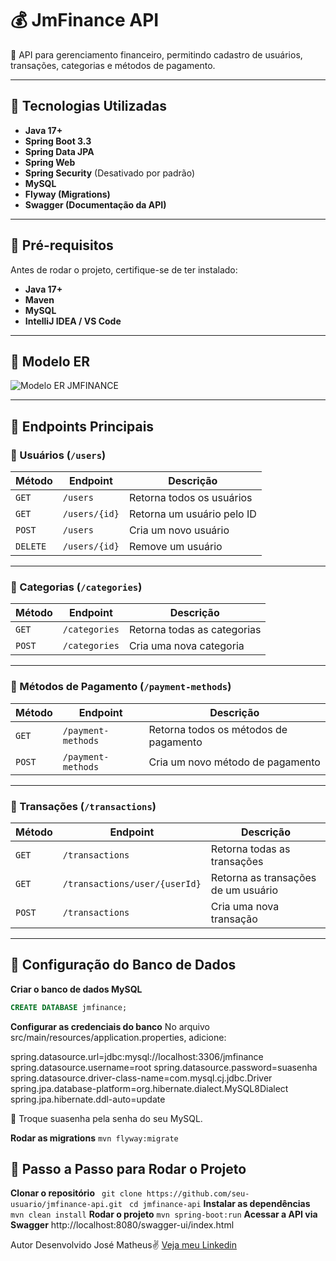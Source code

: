 # 💰 JmFinance API

🚀 API para gerenciamento financeiro, permitindo cadastro de usuários, transações, categorias e métodos de pagamento.

---

## 📌 Tecnologias Utilizadas
- **Java 17+**
- **Spring Boot 3.3**
- **Spring Data JPA**
- **Spring Web**
- **Spring Security** (Desativado por padrão)
- **MySQL**
- **Flyway (Migrations)**
- **Swagger (Documentação da API)**

---

## 📌 Pré-requisitos
Antes de rodar o projeto, certifique-se de ter instalado:
- **Java 17+**
- **Maven**
- **MySQL**
- **IntelliJ IDEA / VS Code**
  
---

## 📌 Modelo ER

![Modelo ER JMFINANCE](https://github.com/user-attachments/assets/5454125c-0355-40af-8fa8-f6312db7af75)

---

## 📌 Endpoints Principais

### **🔹 Usuários (`/users`)**
| Método  | Endpoint       | Descrição                  |
|---------|---------------|----------------------------|
| `GET`   | `/users`      | Retorna todos os usuários  |
| `GET`   | `/users/{id}` | Retorna um usuário pelo ID |
| `POST`  | `/users`      | Cria um novo usuário       |
| `DELETE`| `/users/{id}` | Remove um usuário         |

---

### **🔹 Categorias (`/categories`)**
| Método  | Endpoint         | Descrição                  |
|---------|-----------------|----------------------------|
| `GET`   | `/categories`   | Retorna todas as categorias |
| `POST`  | `/categories`   | Cria uma nova categoria     |

---

### **🔹 Métodos de Pagamento (`/payment-methods`)**
| Método  | Endpoint           | Descrição                        |
|---------|-------------------|--------------------------------|
| `GET`   | `/payment-methods` | Retorna todos os métodos de pagamento |
| `POST`  | `/payment-methods` | Cria um novo método de pagamento |

---

### **🔹 Transações (`/transactions`)**
| Método  | Endpoint                  | Descrição                              |
|---------|--------------------------|--------------------------------------|
| `GET`   | `/transactions`           | Retorna todas as transações          |
| `GET`   | `/transactions/user/{userId}` | Retorna as transações de um usuário |
| `POST`  | `/transactions`           | Cria uma nova transação              |


---

## 📌 Configuração do Banco de Dados

**Criar o banco de dados MySQL**
```sql
CREATE DATABASE jmfinance;
```

**Configurar as credenciais do banco**
No arquivo src/main/resources/application.properties, adicione:

spring.datasource.url=jdbc:mysql://localhost:3306/jmfinance
spring.datasource.username=root
spring.datasource.password=suasenha
spring.datasource.driver-class-name=com.mysql.cj.jdbc.Driver
spring.jpa.database-platform=org.hibernate.dialect.MySQL8Dialect
spring.jpa.hibernate.ddl-auto=update

🔹 Troque suasenha pela senha do seu MySQL.

**Rodar as migrations**
```mvn flyway:migrate```

## 📌 Passo a Passo para Rodar o Projeto

**Clonar o repositório**
``` git clone https://github.com/seu-usuario/jmfinance-api.git```
``` cd jmfinance-api```
**Instalar as dependências**
```mvn clean install```
**Rodar o projeto**
```mvn spring-boot:run```
**Acessar a API via Swagger**
http://localhost:8080/swagger-ui/index.html

 Autor
Desenvolvido  José Matheus✌  [Veja meu Linkedin](https://www.linkedin.com/in/josé-matheus-de-lima-27706a1b6/)

